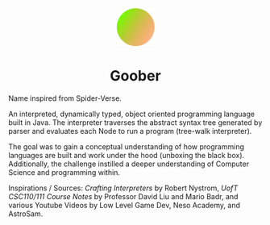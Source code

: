 <div align="center">
  <img src="https://github.com/merrickliu888/Goober/blob/main/Goober%20Icon.png" alt="goober-icon" width="75">  
  <h1>Goober</h1>
</div>

Name inspired from Spider-Verse.

An interpreted, dynamically typed, object oriented programming language built in Java. The interpreter traverses the abstract syntax tree generated by parser and evaluates each Node to run a program (tree-walk interpreter). 

The goal was to gain a conceptual understanding of how programming languages are built and work under the hood (unboxing the black box). Additionally, the challenge instilled a deeper understanding of Computer Science and programming within.

Inspirations / Sources: *Crafting Interpreters* by Robert Nystrom, *UofT CSC110/111 Course Notes* by Professor David Liu and Mario Badr, and various Youtube Videos by Low Level Game Dev, Neso Academy, and AstroSam.
